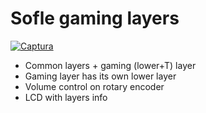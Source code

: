 # Sofle gaming layers
[![Captura](https://user-images.githubusercontent.com/5225417/224406867-5e03bc30-26b0-4919-8443-6af784af023c.PNG)](http://www.keyboard-layout-editor.com/#/gists/a24c6a186b3715eee6967d700ced5be1)

- Common layers + gaming (lower+T) layer
- Gaming layer has its own lower layer
- Volume control on rotary encoder
- LCD with layers info
